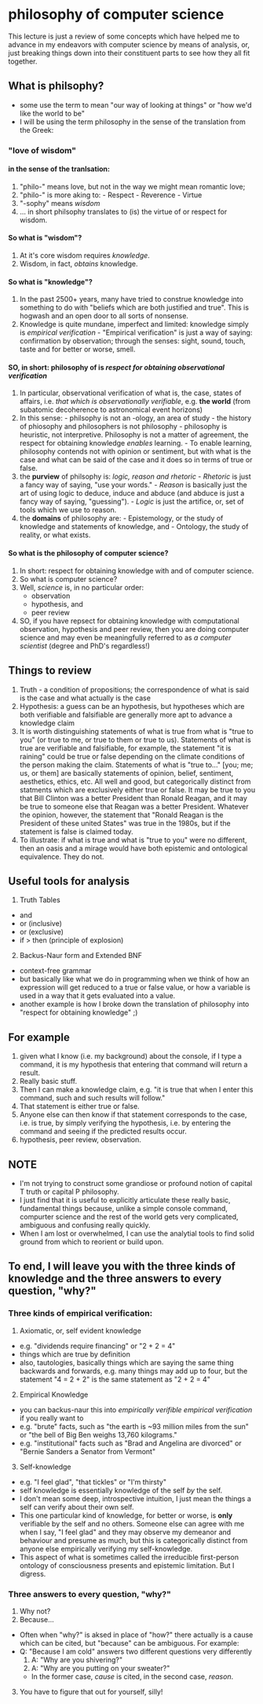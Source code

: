 # philosophy of computer science

This lecture is just a review of some concepts which have helped me to advance in my endeavors with computer science by means of analysis, or, just breaking things down into their constituent parts to see how they all fit together.

## What is philsophy?
  - some use the term to mean "our way of looking at things" or "how we'd like the world to be"
  - I will be using the term philosophy in the sense of the translation from the Greek:

### "love of wisdom"
#### in the sense of the tranlsation:
  1. "philo-" means love, but not in the way we might mean romantic love;
  2. "philo-" is more aking to:
    -  Respect
    -  Reverence
    -  Virtue
  3. "-sophy" means _wisdom_
  4. ... in short philsophy translates to (is) the virtue of or respect for wisdom.

#### So what is "wisdom"?
  1. At it's core wisdom requires _knowledge_.
  2. Wisdom, in fact, _obtains_ knowledge.

#### So what is "knowledge"?
  1. In the past 2500+ years, many have tried to construe knowledge into something to do with "beliefs which are both justified and true". This is hogwash and an open door to all sorts of nonsense.
  2. Knowledge is quite mundane, imperfect and limited: knowledge simply is _empirical verification_
    - "Empirical verification" is just a way of saying: confirmation by observation; through the senses: sight, sound, touch, taste and for better or worse, smell.

#### SO, in short: philosophy of is _respect for obtaining observational verification_
  1. In particular, observational verification of what is, the case, states of affairs, i.e. _that which is observationally verifiable_, e.g. **the world** (from subatomic decoherence to astronomical event horizons)
  2. In this sense:
    - philsophy is not an -ology, an area of study
    - the history of phiosophy and philosophers is not philosophy
    - philosophy is heuristic, not interpretive. Philosophy is not a matter of agreement, the respect for obtaining knowledge _enables_ learning.
    - To enable learning, philosophy contends not with opinion or sentiment, but with what is the case and what can be said of the case and it does so in terms of true or false.
  3. the **purview** of philsophy is: *logic, reason and rhetoric*
    - _Rhetoric_ is just a fancy way of saying, "use your words."
    - _Reason_ is basically just the art of using logic to deduce, induce and abduce (and abduce is just a fancy way of saying, "guessing").
    - _Logic_ is just the artifice, or, set of tools which we use to reason.
  4. the **domains** of philosophy are:
    - Epistemology, or the study of knowledge and statements of knowledge, and
    - Ontology, the study of reality, or what exists.

#### So what is the philosophy of computer science?
  1. In short: respect for obtaining knowledge with and of computer science.
  2. So what is computer science?
  3. Well, _science_ is, in no particular order:
     - observation
     - hypothesis, and
     - peer review
  4. SO, if you have repsect for obtaining knowledge with computational observation, hypothesis and peer review, then you are doing computer science and may even be meaningfully referred to as _a computer scientist_ (degree and PhD's regardless!)


## Things to review
1. Truth - a condition of propositions; the correspondence of what is said is the case and what actually is the case
2. Hypothesis: a guess can be an hypothesis, but hypotheses which are both verifiable and falsifiable are generally more apt to advance a knowledge claim
3. It is worth distinguishing statements of what is true from what is "true to you" (or true to me, or true to them or true to us). Statements of what is true are verifiable and falsifiable, for example, the statement "it is raining" could be true or false depending on the climate conditions of the person making the claim. Statements of what is "true to..." [you; me; us, or them] are basically statements of opinion, belief, sentiment, aesthetics, ethics, etc. All well and good, but categorically distinct from statments which are exclusively either true or false. It may be true to you that Bill Clinton was a better President than Ronald Reagan, and it may be true to someone else that Reagan was a better President. Whatever the opinion, however, the statement that "Ronald Reagan is the President of these united States" was true in the 1980s, but if the statement is false is claimed today.
4. To illustrate: if what is true and what is "true to you" were no different, then an oasis and a mirage would have both epistemic and ontological equivalence. They do not.

## Useful tools for analysis
1. Truth Tables
  - and
  - or (inclusive)
  - or (exclusive)
  - if > then (principle of explosion)
2. Backus-Naur form and Extended BNF
  - context-free grammar
  - but basically like what we do in programming when we think of how an expression will get reduced to a true or false value, or how a variable is used in a way that it gets evaluated into a value.
  - another example is how I broke down the translation of philosophy into "respect for obtaining knowledge" ;)

## For example
1. given what I know (i.e. my background) about the console, if I type a command, it is my hypothesis that entering that command will return a result.
2. Really basic stuff.
3. Then I can make a knowledge claim, e.g. "it is true that when I enter this command, such and such results will follow."
4. That statement is either true or false.
5. Anyone else can then know if that statement corresponds to the case, i.e. is true, by simply verifying the hypothesis, i.e. by entering the command and seeing if the predicted results occur.
6. hypothesis, peer review, observation.

## NOTE
- I'm not trying to construct some grandiose or profound notion of capital T truth or capital P philosophy.
- I just find that it is useful to explicitly articulate these really basic, fundamental things because, unlike a simple console command, compurter science and the rest of the world gets very complicated, ambiguous and confusing really quickly.
- When I am lost or overwhelmed, I can use the analytial tools to find solid ground from which to reorient or build upon.

## To end, I will leave you with the three kinds of knowledge and the three answers to every question, "why?"
### Three kinds of empirical verification:
1. Axiomatic, or, self evident knowledge
  - e.g. "dividends require financing" or "2 + 2 = 4"
  - things which are true by definition
  - also, tautologies, basically things which are saying the same thing backwards and forwards, e.g. many things may add up to four, but the statement "4 = 2 + 2" is the same statement as "2 + 2 = 4"
2. Empirical Knowledge
  - you can backus-naur this into _empirically verifible empirical verification_ if you really want to
  - e.g. "brute" facts, such as "the earth is ~93 million miles from the sun" or "the bell of Big Ben weighs 13,760 kilograms."
  - e.g. "institutional" facts such as "Brad and Angelina are divorced" or "Bernie Sanders a Senator from Vermont"
3. Self-knowledge
  - e.g. "I feel glad", "that tickles" or "I'm thirsty"
  - self knowledge is essentially knowledge of the self _by_ the self.
  - I don't mean some deep, introspective intuition, I just mean the things a self can verify about their own self.
  - This one particular kind of knowledge, for better or worse, is **only** verifiable by the self and no others. Someone else can agree with me when I say, "I feel glad" and they may observe my demeanor and behaviour and presume as much, but this is categorically distinct from anyone else empirically verifying my self-knowledge.
  - This aspect of what is sometimes called the irreducible first-person ontology of consciousness presents and epistemic limitation. But I digress.

### Three answers to every question, "why?"
1. Why not?
2. Because...
 - Often when "why?" is aksed in place of "how?" there actually is a cause which can be cited, but "because" can be ambiguous. For example:
 - Q: "Because I am cold" answers two different questions very differently
   1. A: "Why are you shivering?"
   2. A: "Why are you putting on your sweater?"
   - In the former case, _cause_ is cited, in the second case, _reason_.
3. You have to figure that out for yourself, silly!
